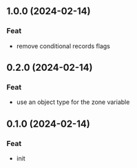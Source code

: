 ## 1.0.0 (2024-02-14)

### Feat

- remove conditional records flags

## 0.2.0 (2024-02-14)

### Feat

- use an object type for the zone variable

## 0.1.0 (2024-02-14)

### Feat

- init

